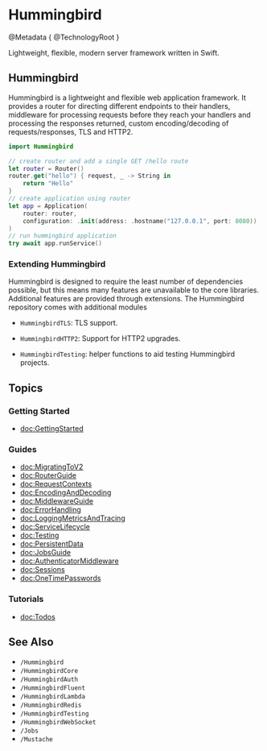 # Hummingbird

@Metadata {
    @TechnologyRoot
}

Lightweight, flexible, modern server framework written in Swift.

## Hummingbird

Hummingbird is a lightweight and flexible web application framework. It provides a router for directing different endpoints to their handlers, middleware for processing requests before they reach your handlers and processing the responses returned, custom encoding/decoding of requests/responses, TLS and HTTP2.

```swift
import Hummingbird

// create router and add a single GET /hello route
let router = Router()
router.get("hello") { request, _ -> String in
    return "Hello"
}
// create application using router
let app = Application(
    router: router,
    configuration: .init(address: .hostname("127.0.0.1", port: 8080))
)
// run hummingbird application
try await app.runService()
```

### Extending Hummingbird

Hummingbird is designed to require the least number of dependencies possible, but this means many features are unavailable to the core libraries. Additional features are provided through extensions. The Hummingbird repository comes with additional modules

- ``HummingbirdTLS``: TLS support.
- ``HummingbirdHTTP2``: Support for HTTP2 upgrades.

- ``HummingbirdTesting``: helper functions to aid testing Hummingbird projects.

## Topics

### Getting Started

- <doc:GettingStarted>

### Guides

- <doc:MigratingToV2>
- <doc:RouterGuide>
- <doc:RequestContexts>
- <doc:EncodingAndDecoding>
- <doc:MiddlewareGuide>
- <doc:ErrorHandling>
- <doc:LoggingMetricsAndTracing>
- <doc:ServiceLifecycle>
- <doc:Testing>
- <doc:PersistentData>
- <doc:JobsGuide>
- <doc:AuthenticatorMiddleware>
- <doc:Sessions>
- <doc:OneTimePasswords>

### Tutorials

- <doc:Todos>

## See Also

- ``/Hummingbird``
- ``/HummingbirdCore``
- ``/HummingbirdAuth``
- ``/HummingbirdFluent``
- ``/HummingbirdLambda``
- ``/HummingbirdRedis``
- ``/HummingbirdTesting``
- ``/HummingbirdWebSocket``
- ``/Jobs``
- ``/Mustache``
